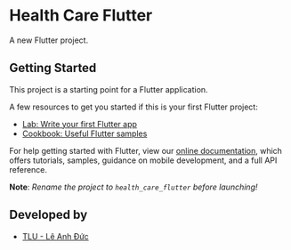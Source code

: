 # Health Care Flutter

A new Flutter project.

## Getting Started

This project is a starting point for a Flutter application.

A few resources to get you started if this is your first Flutter project:

- [Lab: Write your first Flutter app](https://flutter.dev/docs/get-started/codelab)
- [Cookbook: Useful Flutter samples](https://flutter.dev/docs/cookbook)

For help getting started with Flutter, view our
[online documentation](https://flutter.dev/docs), which offers tutorials,
samples, guidance on mobile development, and a full API reference.

**Note**: *Rename the project to `health_care_flutter` before launching!*

## Developed by

- [TLU - Lê Anh Đức](https://github.com/leanhducprovn)
